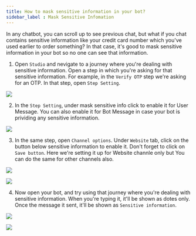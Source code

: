 ```yaml
---
title: How to mask sensitive information in your bot? 
sidebar_label : Mask Sensitive Infomation
---
```


In any chatbot, you can scroll up to see previous chat, but what if you chat contains sensitive information like your credit card number which you've used earlier to order something? In that case, it's good to mask sensitive information in your bot so no one can see that information.

1. Open `Studio` and nevigate to a journey where you're dealing with sensitive information. Open a step in which you're asking for that sensitive information. For example, in the `Verify OTP` step we're asking for an OTP. In that step, open `Step Setting`.

![](http://cdn.yellowmessenger.com/AUNmCa96ct001618467107378.png)

2. In the `Step Setting`, under mask sensitive info click to enable it for User Message. You can also enable it for Bot Message in case your bot is prividing any sensitive information.

![](http://cdn.yellowmessenger.com/mkzXh5nuSDHL1618467122770.png)

3. In the same step, open `Channel options`. Under `Website` tab, click on the button below sensitive information to enable it. Don't forget to click on `Save button`. Here we're setting it up for Website channle only but You can do the same for other channels also.

![](http://cdn.yellowmessenger.com/F5GpPBfxIdTr1618467132878.png)

![](http://cdn.yellowmessenger.com/RZ1XjacLNjsF1618467147659.png)


4. Now open your bot, and try using that journey where you're dealing with sensitive information. When you're typing it, it'll be shown as dotes only. Once the message it sent, it'll be shown as `Sensitive information`.

![](http://cdn.yellowmessenger.com/3IaQrLIYZiMg1618467155005.png)

![](http://cdn.yellowmessenger.com/b3yatBgvE42i1618467169143.png)